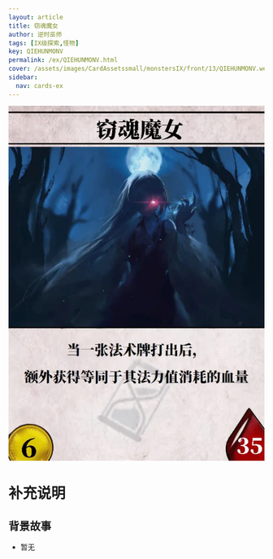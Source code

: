 ```yaml
---
layout: article
title: 窃魂魔女
author: 逆时巫师
tags: [IX级探索,怪物]
key: QIEHUNMONV
permalink: /ex/QIEHUNMONV.html
cover: /assets/images/CardAssetssmall/monstersIX/front/13/QIEHUNMONV.webp
sidebar:
  nav: cards-ex
---
```

![](/assets/images/CardAssets/monstersIX/front/13/QIEHUNMONV.webp)

# 补充说明



## 背景故事
* 暂无